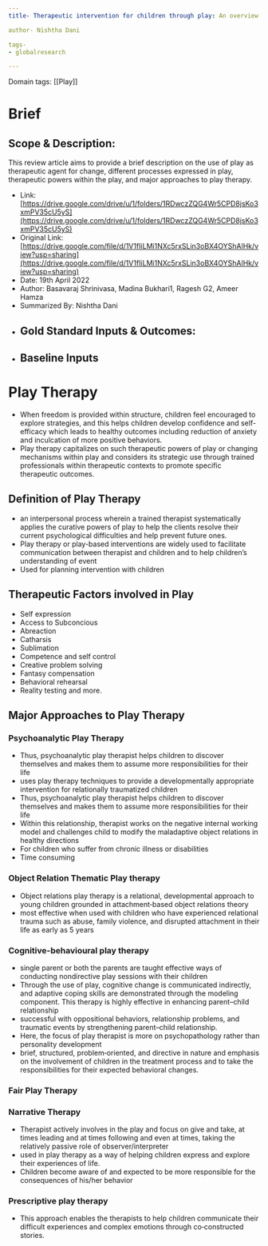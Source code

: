 ```yaml
---
title- Therapeutic intervention for children through play: An overview

author- Nishtha Dani

tags-
- globalresearch

---
```

Domain tags: [[Play]]

# Brief

## Scope & Description: 
This review article aims to provide a brief description on the use of play as therapeutic agent for change, different processes expressed in play, therapeutic powers within the play, and major approaches to play therapy. 
    
-   Link: [https://drive.google.com/drive/u/1/folders/1RDwczZQG4Wr5CPD8jsKo3xmPV35cU5yS](https://drive.google.com/drive/u/1/folders/1RDwczZQG4Wr5CPD8jsKo3xmPV35cU5yS)
-   Original Link: [https://drive.google.com/file/d/1V1fIiLMi1NXc5rxSLin3oBX4OYShAlHk/view?usp=sharing](https://drive.google.com/file/d/1V1fIiLMi1NXc5rxSLin3oBX4OYShAlHk/view?usp=sharing)
- Date: 19th April 2022
- Author: Basavaraj Shrinivasa, Madina Bukhari1, Ragesh G2, Ameer Hamza
- Summarized By: Nishtha Dani
- ## Gold Standard Inputs & Outcomes:
- ## Baseline Inputs

    
# Play Therapy
-   When freedom is provided within structure, children feel encouraged to explore strategies, and this helps children develop confidence and self-efficacy which leads to healthy outcomes including reduction of anxiety and inculcation of more positive behaviors.
- Play therapy capitalizes on such therapeutic powers of play or changing mechanisms within play and considers its strategic use through trained professionals within therapeutic contexts to promote specific therapeutic outcomes.
    

## Definition of Play Therapy
- an interpersonal process wherein a trained therapist systematically applies the curative powers of play to help the clients resolve their current psychological difficulties and help prevent future ones.
- Play therapy or play-based interventions are widely used to facilitate communication between therapist and children and to help children’s understanding of event
-  Used for planning intervention with children

## Therapeutic Factors involved in Play
- Self expression
- Access to Subconcious
- Abreaction
- Catharsis
- Sublimation
- Competence and self control
- Creative problem solving
- Fantasy compensation
- Behavioral rehearsal
- Reality testing and more.
    
## Major Approaches to Play Therapy
    
### Psychoanalytic Play Therapy
- Thus, psychoanalytic play therapist helps children to discover themselves and makes them to assume more responsibilities for their life
- uses play therapy techniques to provide a developmentally appropriate intervention for relationally traumatized children
- Thus, psychoanalytic play therapist helps children to discover themselves and makes them to assume more responsibilities for their life
- Within this relationship, therapist works on the negative internal working model and challenges child to modify the maladaptive object relations in healthy directions
- For children who suffer from chronic illness or disabilities
- Time consuming
    

### Object Relation Thematic Play therapy
    
- Object relations play therapy is a relational, developmental approach to young children grounded in attachment‑based object relations theory
- most effective when used with children who have experienced relational trauma such as abuse, family violence, and disrupted attachment in their life as early as 5 years

### Cognitive-behavioural play therapy
- single parent or both the parents are taught effective ways of conducting nondirective play sessions with their children 
- Through the use of play, cognitive change is communicated indirectly, and adaptive coping skills are demonstrated through the modeling component. This therapy is highly effective in enhancing parent–child relationship
- successful with oppositional behaviors, relationship problems, and traumatic events by strengthening parent–child relationship.
- Here, the focus of play therapist is more on psychopathology rather than personality development
- brief, structured, problem‑oriented, and directive in nature and emphasis on the involvement of children in the treatment process and to take the responsibilities for their expected behavioral changes.

### Fair Play Therapy
    
### Narrative Therapy
- Therapist actively involves in the play and focus on give and take, at times leading and at times following and even at times, taking the relatively passive role of observer/interpreter
- used in play therapy as a way of helping children express and explore their experiences of life.
- Children become aware of and expected to be more responsible for the consequences of his/her behavior
    

### Prescriptive play therapy
- This approach enables the therapists to help children communicate their difficult experiences and complex emotions through co‑constructed stories.
    
